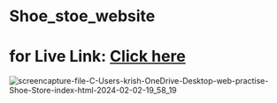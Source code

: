 # Shoe_stoe_website

# for Live Link: [Click here](https://ecommerceshoes01.netlify.app/)




![screencapture-file-C-Users-krish-OneDrive-Desktop-web-practise-Shoe-Store-index-html-2024-02-02-19_58_19](https://github.com/Krishna-A17/Shoe_stoe_website/assets/123158613/263cb5d6-0225-4e1c-ae2c-83c0de182a34)

